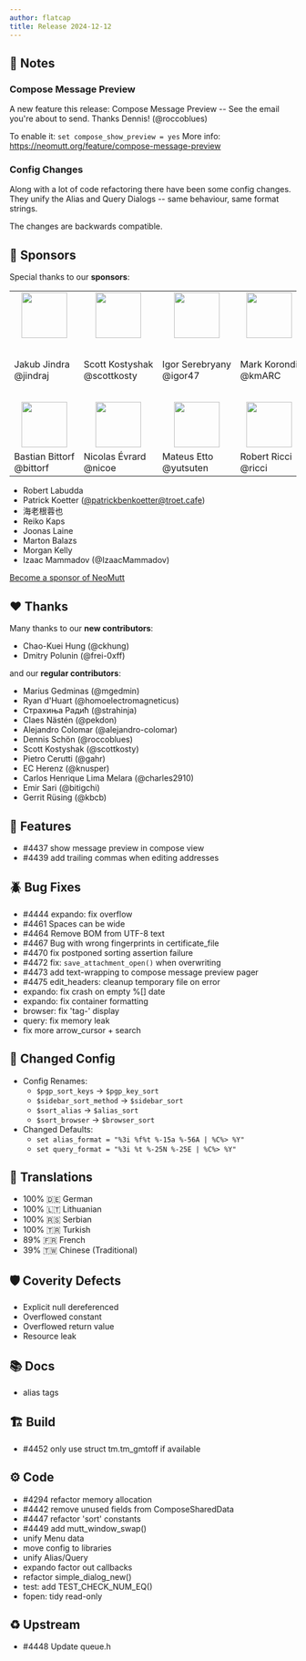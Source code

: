 ```yaml
---
author: flatcap
title: Release 2024-12-12
---
```


## :book: Notes

### Compose Message Preview

A new feature this release: Compose Message Preview -- See the email you're about to send.
Thanks Dennis! (@roccoblues)

To enable it: `set compose_show_preview = yes`
More info: https://neomutt.org/feature/compose-message-preview

### Config Changes

Along with a lot of code refactoring there have been some config changes.
They unify the Alias and Query Dialogs -- same behaviour, same format strings.

The changes are backwards compatible.

## :gem: Sponsors

Special thanks to our **sponsors**:

<table>
  <tr>
    <td align="center"><a href="https://github.com/jindraj/"><img width="80" src="https://avatars.githubusercontent.com/u/1755070"></a></td>
    <td align="center"><a href="https://github.com/scottkosty/"><img width="80" src="https://avatars.githubusercontent.com/u/1149353"></a></td>
    <td align="center"><a href="https://github.com/igor47/"><img width="80" src="https://avatars.githubusercontent.com/u/200575"></a></td>
    <td align="center"><a href="https://github.com/kmARC/"><img width="80" src="https://avatars.githubusercontent.com/u/6640417"></a></td>
    <td align="left" colspan="2"><a href="https://www.blunix.com/"><img width="80" src="https://neomutt.org/images/sponsors/blunix.png"></a></td>
  </tr>
  <tr>
    <td>Jakub&nbsp;Jindra<br>@jindraj</td>
    <td>Scott&nbsp;Kostyshak<br>@scottkosty</td>
    <td>Igor&nbsp;Serebryany<br>@igor47</td>
    <td>Mark&nbsp;Korondi<br>@kmARC</td>
    <td colspan="2">Blunix&nbsp;GmbH<br><a href="https://www.blunix.com/">Linux support company<br>from Berlin, Germany</a></td>
  </tr>
  <tr>
    <td align="center"><a href="https://github.com/bittorf"><img width="80" src="https://avatars.githubusercontent.com/u/198379"></a></td>
    <td align="center"><a href="https://github.com/nicoe"><img width="80" src="https://avatars.githubusercontent.com/u/44782"></a></td>
    <td align="center"><a href="https://github.com/yutsuten"><img width="80" src="https://avatars.githubusercontent.com/u/7322925"></a></td>
    <td align="center"><a href="https://github.com/ricci"><img width="80" src="https://avatars.githubusercontent.com/u/829847"></a></td>
    <td align="left" colspan="2"><a href="https://github.com/terminaldweller"><img width="80" src="https://avatars.githubusercontent.com/u/20871975"></a></td>
  </tr>
  <tr>
    <td>Bastian&nbsp;Bittorf<br>@bittorf</td>
    <td>Nicolas&nbsp;Évrard<br>@nicoe</td>
    <td>Mateus&nbsp;Etto<br>@yutsuten</td>
    <td>Robert Ricci<br>@ricci</td>
    <td>Farzad Sadeghi<br>@terminaldweller</td>
  </tr>
</table>

- Robert Labudda
- Patrick Koetter ([@patrickbenkoetter@troet.cafe](https://troet.cafe/@patrickbenkoetter))
- 海老根蓉也
- Reiko Kaps
- Joonas Laine
- Marton Balazs
- Morgan Kelly
- Izaac Mammadov (@IzaacMammadov)

[Become a sponsor of NeoMutt](https://neomutt.org/sponsor)

## :heart: Thanks

Many thanks to our **new contributors**:

- Chao-Kuei Hung (@ckhung)
- Dmitry Polunin (@frei-0xff)

and our **regular contributors**:

- Marius Gedminas (@mgedmin)
- Ryan d'Huart (@homoelectromagneticus)
- Страхиња Радић (@strahinja)
- Claes Nästén (@pekdon)
- Alejandro Colomar (@alejandro-colomar)
- Dennis Schön (@roccoblues)
- Scott Kostyshak (@scottkosty)
- Pietro Cerutti (@gahr)
- EC Herenz (@knusper)
- Carlos Henrique Lima Melara (@charles2910)
- Emir Sari (@bitigchi)
- Gerrit Rüsing (@kbcb)

## :gift: Features

- #4437 show message preview in compose view
- #4439 add trailing commas when editing addresses

## :beetle: Bug Fixes

- #4444 expando: fix overflow
- #4461 Spaces can be wide
- #4464 Remove BOM from UTF-8 text
- #4467 Bug with wrong fingerprints in certificate_file
- #4470 fix postponed sorting assertion failure
- #4472 fix: `save_attachment_open()` when overwriting
- #4473 add text-wrapping to compose message preview pager
- #4475 edit_headers: cleanup temporary file on error
- expando: fix crash on empty %[] date
- expando: fix container formatting
- browser: fix 'tag-' display
- query: fix memory leak
- fix more arrow_cursor + search

## :wrench: Changed Config

- Config Renames:
  - `$pgp_sort_keys`       -> `$pgp_key_sort`
  - `$sidebar_sort_method` -> `$sidebar_sort`
  - `$sort_alias`          -> `$alias_sort`
  - `$sort_browser`        -> `$browser_sort`
- Changed Defaults:
  - `set alias_format = "%3i %f%t %-15a %-56A | %C%> %Y"`
  - `set query_format = "%3i %t %-25N %-25E | %C%> %Y"`

## :black_flag: Translations

- 100% :de: German
- 100% :lithuania: Lithuanian
- 100% :serbia: Serbian
- 100% :tr: Turkish
- 89% :fr: French
- 39% :taiwan: Chinese (Traditional)

## :shield: Coverity Defects

- Explicit null dereferenced
- Overflowed constant
- Overflowed return value
- Resource leak

## :books: Docs

- alias tags

## :building_construction: Build

- #4452 only use struct tm.tm_gmtoff if available

## :gear: Code

- #4294 refactor memory allocation
- #4442 remove unused fields from ComposeSharedData
- #4447 refactor 'sort' constants
- #4449 add mutt_window_swap()
- unify Menu data
- move config to libraries
- unify Alias/Query
- expando factor out callbacks
- refactor simple_dialog_new()
- test: add TEST_CHECK_NUM_EQ()
- fopen: tidy read-only

## :recycle: Upstream

- #4448 Update queue.h

